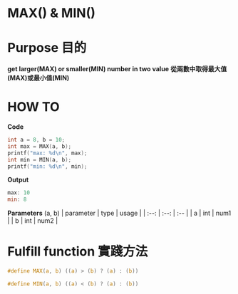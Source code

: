 # MAX() & MIN()
# Purpose 目的
**get larger(MAX) or smaller(MIN) number in two value**
**從兩數中取得最大值(MAX)或最小值(MIN)**
# HOW TO
**Code**
```c
int a = 8, b = 10;
int max = MAX(a, b);
printf("max: %d\n", max);
int min = MIN(a, b);
printf("min: %d\n", min);
```
**Output**
```powershell
max: 10
min: 8
```
**Parameters**
(a, b)
| parameter | type | usage |
| :--:      | :--: | :--   |
| a         | int  | num1  |
| b         | int  | num2  |
# Fulfill function 實踐方法
```c
#define MAX(a, b) ((a) > (b) ? (a) : (b))

#define MIN(a, b) ((a) < (b) ? (a) : (b))
```